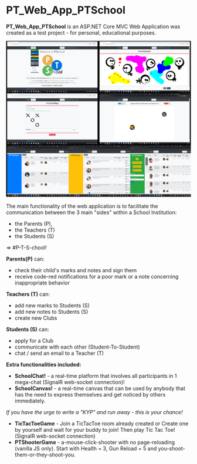 # PT_Web_App_PTSchool

**PT_Web_App_PTSchool** is an ASP.NET Core MVC Web Application was created as a test project - for personal, educational purposes. 

![WebAppScreenshots](PTWebAppPTSchoolScreenshots.jpg)

The main functionality of the web application is to facilitate the communication between the 3 main "sides" within a School Institution:
- the Parents (P),
- the Teachers (T) 
- the Students (S) 

=> #P-T-S-chool!

**Parents(P)** can:
- check their child's marks and notes and sign them
- receive code-red notifications for a poor mark or a note concerning inappropriate behavior

**Teachers (T)** can:
- add new marks to Students (S)
- add new notes to Students (S)
- create new Clubs

**Students (S)** can:
- apply for a Club
- communicate with each other (Student-To-Student)
- chat / send an email to a Teacher (T)

**Extra functionalities included:**

- **SchoolChat!** - a real-time platform that involves all participants in 1 mega-chat (SignalR web-socket connection)! 
- **SchoolCanvas!** - a real-time canvas that can be used by anybody that has the need to express themselves and get noticed by others immediately. 

*If you have the urge to write a "KYP" and run away - this is your chance!*

- **TicTacToeGame** - Join a TicTacToe room already created or Create one by yourself and wait for your buddy to join! Then play Tic Tac Toe! (SignalR web-socket connection)
- **PTShooterGame** - a-mouse-click-shooter with no page-reloading (vanilla JS only). Start with Health = 3, Gun Reload = 5 and you-shoot-them-or-they-shoot-you.
